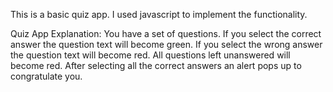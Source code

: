 This is a basic quiz app. I used javascript to implement the functionality.

Quiz App Explanation:
You have a set of questions. 
If you select the correct answer the question text will become green. 
If you select the wrong answer the question text will become red.
All questions left unanswered will become red.
After selecting all the correct answers an alert pops up to congratulate you.
